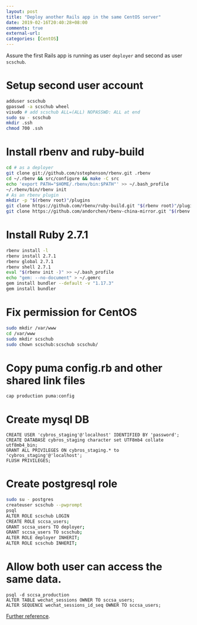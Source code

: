 ```yaml
---
layout: post
title: "Deploy another Rails app in the same CentOS server"
date: 2019-02-16T20:40:28+08:00
comments: true
external-url:
categories: [CentOS]
---
```


Assure the first Rails app is running as user `deployer` and second as user `scschub`.

# Setup second user account

```bash
adduser scschub
gpasswd -a scschub wheel
visudo # add scschub ALL=(ALL) NOPASSWD: ALL at end
sudo su - scschub
mkdir .ssh
chmod 700 .ssh
```

# Install rbenv and ruby-build

```bash
cd # as a deployer
git clone git://github.com/sstephenson/rbenv.git .rbenv
cd ~/.rbenv && src/configure && make -C src
echo 'export PATH="$HOME/.rbenv/bin:$PATH"' >> ~/.bash_profile
~/.rbenv/bin/rbenv init
# As an rbenv plugin
mkdir -p "$(rbenv root)"/plugins
git clone https://github.com/rbenv/ruby-build.git "$(rbenv root)"/plugins/ruby-build
git clone https://github.com/andorchen/rbenv-china-mirror.git "$(rbenv root)"/plugins/rbenv-china-mirror
```

# Install Ruby 2.7.1

```bash
rbenv install -l
rbenv install 2.7.1
rbenv global 2.7.1
rbenv shell 2.7.1
eval "$(rbenv init -)" >> ~/.bash_profile
echo "gem: --no-document" > ~/.gemrc
gem install bundler --default -v "1.17.3"
gem install bundler
```

# Fix permission for CentOS

```bash
sudo mkdir /var/www
cd /var/www
sudo mkdir scschub
sudo chown scschub:scschub scschub/
```

# Copy puma config.rb and other shared link files

```
cap production puma:config
```

# Create mysql DB

```
CREATE USER 'cybros_staging'@'localhost' IDENTIFIED BY 'password';
CREATE DATABASE cybros_staging character set UTF8mb4 collate utf8mb4_bin;
GRANT ALL PRIVILEGES ON cybros_staging.* to 'cybros_staging'@'localhost';
FLUSH PRIVILEGES;
```

# Create postgresql role


```bash
sudo su - postgres
createuser scschub --pwprompt
psql
ALTER ROLE scschub LOGIN
CREATE ROLE sccsa_users;
GRANT sccsa_users TO deployer;
GRANT sccsa_users TO scschub;
ALTER ROLE deployer INHERIT;
ALTER ROLE scschub INHERIT;
```

# Allow both user can access the same data.

```
psql -d sccsa_production
ALTER TABLE wechat_sessions OWNER TO sccsa_users;
ALTER SEQUENCE wechat_sessions_id_seq OWNER TO sccsa_users;
```

[Further reference](https://www.digitalocean.com/community/tutorials/how-to-use-roles-and-manage-grant-permissions-in-postgresql-on-a-vps--2).
